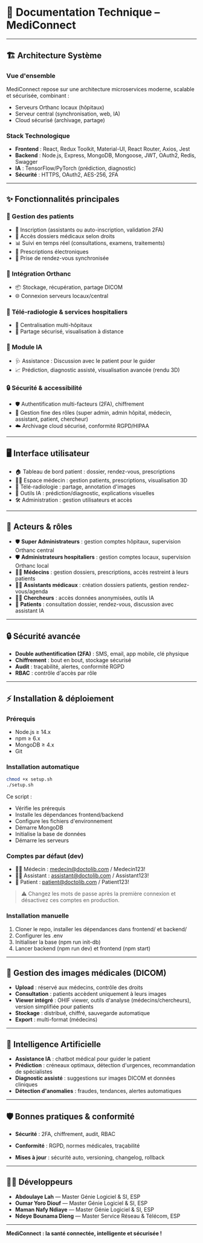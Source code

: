 # 🚀 Documentation Technique – MediConnect

---

## 🏗️ Architecture Système

### Vue d'ensemble
MediConnect repose sur une architecture microservices moderne, scalable et sécurisée, combinant :
- Serveurs Orthanc locaux (hôpitaux)
- Serveur central (synchronisation, web, IA)
- Cloud sécurisé (archivage, partage)

### Stack Technologique
- **Frontend** : React, Redux Toolkit, Material-UI, React Router, Axios, Jest
- **Backend** : Node.js, Express, MongoDB, Mongoose, JWT, OAuth2, Redis, Swagger
- **IA** : TensorFlow/PyTorch (prédiction, diagnostic)
- **Sécurité** : HTTPS, OAuth2, AES-256, 2FA

---

## ✨ Fonctionnalités principales

### 👥 Gestion des patients
- 🔐 Inscription (assistants ou auto-inscription, validation 2FA)
- 📁 Accès dossiers médicaux selon droits
- 📊 Suivi en temps réel (consultations, examens, traitements)
- 💊 Prescriptions électroniques
- 📅 Prise de rendez-vous synchronisée

### 🏥 Intégration Orthanc
- 📦 Stockage, récupération, partage DICOM
- 🌐 Connexion serveurs locaux/central

### 🏨 Télé-radiologie & services hospitaliers
- 🏢 Centralisation multi-hôpitaux
- 🔗 Partage sécurisé, visualisation à distance

### 🤖 Module IA
- 🩺 Assistance : Discussion avec le patient pour le guider
- 📈 Prédiction, diagnostic assisté, visualisation avancée (rendu 3D)

### 🔒 Sécurité & accessibilité
- 🛡️ Authentification multi-facteurs (2FA), chiffrement
- 👥 Gestion fine des rôles (super admin, admin hôpital, médecin, assistant, patient, chercheur)
- ☁️ Archivage cloud sécurisé, conformité RGPD/HIPAA

---

## 🖥️ Interface utilisateur
- 🏠 Tableau de bord patient : dossier, rendez-vous, prescriptions
- 👨‍⚕️ Espace médecin : gestion patients, prescriptions, visualisation 3D
- 🏥 Télé-radiologie : partage, annotation d'images
- 🤖 Outils IA : prédiction/diagnostic, explications visuelles
- 🛠️ Administration : gestion utilisateurs et accès

---

## 👤 Acteurs & rôles
- 🛡️ **Super Administrateurs** : gestion comptes hôpitaux, supervision Orthanc central
- 🛡️ **Administrateurs hospitaliers** : gestion comptes locaux, supervision Orthanc local
- 👨‍⚕️ **Médecins** : gestion dossiers, prescriptions, accès restreint à leurs patients
- 🧑‍💼 **Assistants médicaux** : création dossiers patients, gestion rendez-vous/agenda
- 🧑‍🔬 **Chercheurs** : accès données anonymisées, outils IA
- 🧑 **Patients** : consultation dossier, rendez-vous, discussion avec assistant IA

---

## 🔒 Sécurité avancée
- **Double authentification (2FA)** : SMS, email, app mobile, clé physique
- **Chiffrement** : bout en bout, stockage sécurisé
- **Audit** : traçabilité, alertes, conformité RGPD
- **RBAC** : contrôle d'accès par rôle

---

## ⚡ Installation & déploiement

### Prérequis
- Node.js ≥ 14.x
- npm ≥ 6.x
- MongoDB ≥ 4.x
- Git

### Installation automatique
```bash
chmod +x setup.sh
./setup.sh
```
Ce script :
- Vérifie les prérequis
- Installe les dépendances frontend/backend
- Configure les fichiers d'environnement
- Démarre MongoDB
- Initialise la base de données
- Démarre les serveurs

### Comptes par défaut (dev)
- 👨‍⚕️ Médecin : medecin@doctolib.com / Medecin123!
- 🧑‍💼 Assistant : assistant@doctolib.com / Assistant123!
- 🧑 Patient : patient@doctolib.com / Patient123!

> ⚠️ Changez les mots de passe après la première connexion et désactivez ces comptes en production.

### Installation manuelle
1. Cloner le repo, installer les dépendances dans frontend/ et backend/
2. Configurer les .env
3. Initialiser la base (npm run init-db)
4. Lancer backend (npm run dev) et frontend (npm start)

---

## 🩻 Gestion des images médicales (DICOM)
- **Upload** : réservé aux médecins, contrôle des droits
- **Consultation** : patients accèdent uniquement à leurs images
- **Viewer intégré** : OHIF viewer, outils d'analyse (médecins/chercheurs), version simplifiée pour patients
- **Stockage** : distribué, chiffré, sauvegarde automatique
- **Export** : multi-format (médecins)

---

## 🤖 Intelligence Artificielle
- **Assistance IA** : chatbot médical pour guider le patient
- **Prédiction** : créneaux optimaux, détection d'urgences, recommandation de spécialistes
- **Diagnostic assisté** : suggestions sur images DICOM et données cliniques
- **Détection d'anomalies** : fraudes, tendances, alertes automatiques

---

## 🛡️ Bonnes pratiques & conformité
- **Sécurité** : 2FA, chiffrement, audit, RBAC
- **Conformité** : RGPD, normes médicales, traçabilité

- **Mises à jour** : sécurité auto, versioning, changelog, rollback

---

## 👨‍💻 Développeurs
- **Abdoulaye Lah** — Master Génie Logiciel & SI, ESP
- **Oumar Yoro Diouf** — Master Génie Logiciel & SI, ESP
- **Maman Nafy Ndiaye** — Master Génie Logiciel & SI, ESP
- **Ndeye Bounama Dieng** — Master Service Réseau & Télécom, ESP

---

**MediConnect : la santé connectée, intelligente et sécurisée !**

